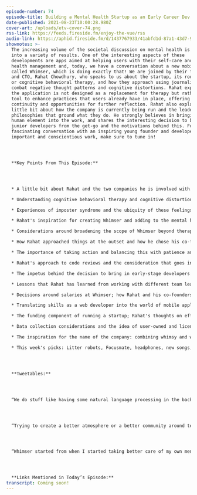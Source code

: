 ```yaml
---
episode-number: 74
episode-title: Building a Mental Health Startup as an Early Career Dev with Rahat Chowdhury
date-published: 2021-08-23T10:00:28.980Z
cover-art: /uploads/etv-cover-74.png
rss-link: https://feeds.fireside.fm/enjoy-the-vue/rss
audio-link: https://aphid.fireside.fm/d/1437767933/41abfd1d-87a1-43d7-94d9-7fda3a5120e1/dca20341-f0d1-4753-88f4-3ba983af2049.mp3
shownotes: >-
  The increasing volume of the societal discussion on mental health is blooming
  into a variety of results. One of the interesting aspects of these
  developments are apps aimed at helping users with their self-care and mental
  health management and, today, we have a conversation about a new mobile app
  called Whimser, which is doing exactly that! We are joined by their founder
  and CTO, Rahat Chowdhury, who speaks to us about the startup, its roots in CBT
  or cognitive behavioral therapy, and how they approach using journaling to
  combat negative thought patterns and cognitive distortions. Rahat explains how
  the application is not designed as a replacement for therapy but rather as a
  tool to enhance practices that users already have in place, offering
  continuity and opportunities for further reflection. Rahat also explains a
  little bit about how the company is currently being run and the leadership
  philosophies that ground what they do. He strongly believes in bringing a
  human element into the work, and shares the interesting decision to bring in
  junior developers from the get-go and the motivations behind this. For this
  fascinating conversation with an inspiring young founder and developer doing
  important and conscientious work, make sure to tune in!




  **Key Points From This Episode:**




  * A little bit about Rahat and the two companies he is involved with.

  * Understanding cognitive behavioral therapy and cognitive distortions.

  * Experiences of imposter syndrome and the ubiquity of these feelings across the industry.  

  * Rahat's inspiration for creating Whimser and adding to the mental health conversation.  

  * Considerations around broadening the scope of Whimser beyond therapy. 

  * How Rahat approached things at the outset and how he chose his co-founders.  

  * The importance of taking action and balancing this with patience and delegation.

  * Rahat's approach to code reviews and the consideration that goes into better communication practices.  

  * The impetus behind the decision to bring in early-stage developers at the beginning.   

  * Lessons that Rahat has learned from working with different team leads during his career. 

  * Decisions around salaries at Whimser; how Rahat and his co-founders are funding the company at this point.

  * Translating skills as a web developer into the world of mobile applications.

  * The funding component of running a startup; Rahat's thoughts on effective pitching. 

  * Data collection considerations and the idea of user-owned and licensed data.   

  * The inspiration for the name of the company: combining whimsy and whisper!

  * This week's picks: Litter robots, Focusmate, headphones, new songs, and more.




  **Tweetables:**




  “We do stuff like having some natural language processing in the background that helps you categorize your thoughts into what could be potential cognitive distortions to help you set yourself up to figure out how to combat those thoughts.” — [@Rahatcodes](https://twitter.com/Rahatcodes) \[0:02:14]




  “Trying to create a better atmosphere or a better community around tech will definitely help out in fighting imposter syndrome.” — [@Rahatcodes](https://twitter.com/Rahatcodes) \[0:06:37]




  “Whimser started from when I started taking better care of my own mental health. I started going to therapy and treating my depression, and a few other things.” — [@Rahatcodes](https://twitter.com/Rahatcodes) \[0:09:46]




  **Links Mentioned in Today’s Episode:**
transcript: Coming soon!
---
```

